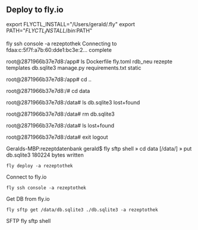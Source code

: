 ## Deploy to fly.io

export FLYCTL_INSTALL="/Users/gerald/.fly"
export PATH="$FLYCTL_INSTALL/bin:$PATH"

fly ssh console -a rezeptothek
Connecting to fdaa:c:5f7f:a7b:60:dde1:bc3e:2... complete

root@2871966b37e7d8:/app# ls
Dockerfile  fly.toml   rdb_neu		 rezepte  templates
db.sqlite3  manage.py  requirements.txt  static

root@2871966b37e7d8:/app# cd ..

root@2871966b37e7d8:/# cd data

root@2871966b37e7d8:/data# ls
db.sqlite3  lost+found

root@2871966b37e7d8:/data# rm db.sqlite3 

root@2871966b37e7d8:/data# ls
lost+found

root@2871966b37e7d8:/data# exit
logout

Geralds-MBP:rezeptdatenbank gerald$ fly sftp shell
» cd data
[/data/]
» put db.sqlite3
180224 bytes written



```
fly deploy -a rezeptothek
```

Connect to fly.io
```
fly ssh console -a rezeptothek
```

Get DB from fly.io
```
fly sftp get /data/db.sqlite3 ./db.sqlite3 -a rezeptothek
```


SFTP
fly sftp shell